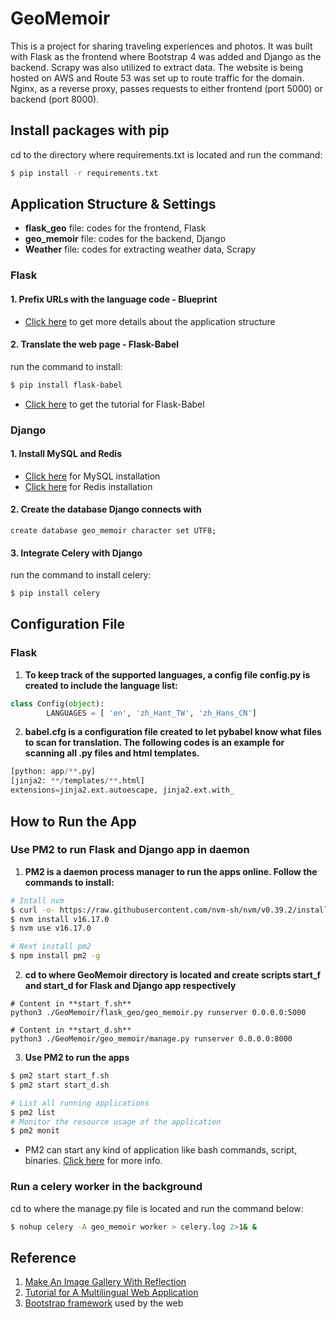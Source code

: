 # GeoMemoir

This is a project for sharing traveling experiences and photos. It was built with Flask as the frontend where Bootstrap 4 was added and Django as the backend. Scrapy was also utilized to extract data.
The website is being hosted on AWS and Route 53 was set up to route traffic for the domain. Nginx, as a reverse proxy, passes requests to either frontend (port 5000) or backend (port 8000).


## Install packages with pip
cd to the directory where requirements.txt is located and run the command:
```bash
$ pip install -r requirements.txt
```


## Application Structure & Settings
* **flask_geo** file: codes for the frontend, Flask
* **geo_memoir** file: codes for the backend, Django
* **Weather** file: codes for extracting weather data, Scrapy

### Flask 

#### 1. Prefix URLs with the language code - Blueprint
* [Click here](https://blog.miguelgrinberg.com/post/the-flask-mega-tutorial-part-xv-a-better-application-structure) to get more details about the application structure

#### 2. Translate the web page - Flask-Babel
run the command to install:
```bash
$ pip install flask-babel
```
* [Click here](https://blog.miguelgrinberg.com/post/the-flask-mega-tutorial-part-xiii-i18n-and-l10n) to get the tutorial for Flask-Babel


### Django

#### 1. Install MySQL and Redis
* [Click here](https://dev.mysql.com/doc/mysql-installation-excerpt/5.7/en/installing.html) for MySQL installation
* [Click here](https://redis.io/docs/getting-started/installation/install-redis-on-linux/) for Redis installation

#### 2. Create the database Django connects with
~~~~MySQL
create database geo_memoir character set UTF8;
~~~~

#### 3. Integrate Celery with Django
run the command to install celery:
```python
$ pip install celery
```


## Configuration File

### Flask 
1. __To keep track of the supported languages, a config file **config.py** is created to include the language list:__
```python
class Config(object):
        LANGUAGES = [ 'en', 'zh_Hant_TW', 'zh_Hans_CN']
```

2. __**babel.cfg** is a configuration file created to let pybabel know what files to scan for translation. The following codes is an example for scanning all .py files and html templates.__

```python
[python: app/**.py]
[jinja2: **/templates/**.html]
extensions=jinja2.ext.autoescape, jinja2.ext.with_
```


## How to Run the App

### Use PM2 to run Flask and Django app in daemon
1. __PM2 is a daemon process manager to run the apps online. Follow the commands to install:__
```bash
# Intall nvm
$ curl -o- https://raw.githubusercontent.com/nvm-sh/nvm/v0.39.2/install.sh | bash
$ nvm install v16.17.0
$ nvm use v16.17.0

# Next install pm2
$ npm install pm2 -g
```

2. __cd to where GeoMemoir directory is located and create scripts **start_f** and **start_d** for Flask and Django app respectively__
```script
# Content in **start_f.sh**
python3 ./GeoMemoir/flask_geo/geo_memoir.py runserver 0.0.0.0:5000

# Content in **start_d.sh**
python3 ./GeoMemoir/geo_memoir/manage.py runserver 0.0.0.0:8000
```

3. __Use PM2 to run the apps__
```bash
$ pm2 start start_f.sh
$ pm2 start start_d.sh

# List all running applications
$ pm2 list
# Monitor the resource usage of the application
$ pm2 monit
```
* PM2 can start any kind of application like bash commands, script, binaries. [Click here](https://pm2.keymetrics.io/docs/usage/process-management/) for more info.

### Run a celery worker in the background
cd to where the manage.py file is located and run the command below:
```bash
$ nohup celery -A geo_memoir worker > celery.log 2>1& &
```


## Reference
1. [Make An Image Gallery With Reflection](https://www.youtube.com/watch?v=8ZAbDfS3GjI)
2. [Tutorial for A Multilingual Web Application](https://medium.com/@nicolas_84494/flask-create-a-multilingual-web-application-with-language-specific-urls-5d994344f5fd)
3. [Bootstrap framework](https://getbootstrap.com/docs/4.6/getting-started/introduction/) used by the web





